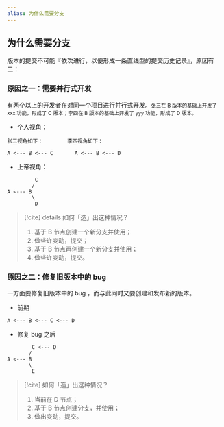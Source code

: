 ```yaml
---
alias: 为什么需要分支
---
```


## 为什么需要分支

版本的提交不可能『依次进行，以便形成一条直线型的提交历史记录』，原因有二：

### 原因之一：需要并行式开发

有两个以上的开发者在对同一个项目进行并行式开发。<small>张三在 B 版本的基础上开发了 xxx 功能，形成了 C 版本；李四在 B 版本的基础上开发了 yyy 功能，形成了 D 版本。</small>

- 个人视角：

```
张三视角如下：        李四视角如下：

A <--- B <--- C       A <--- B <--- D
```

- 上帝视角：

```
         C
        /
A <--- B
        \
         D
```

> [!cite] details 如何「造」出这种情况？
> 
> 1. 基于 B 节点创建一个新分支并使用；
> 2. 做些许变动，提交；
> 3. 基于 B 节点再创建一个新分支并使用；
> 4. 做些许变动，提交。


### 原因之二：修复旧版本中的 bug

一方面要修复旧版本中的 bug ，而与此同时又要创建和发布新的版本。

- 前期

```
A <--- B <--- C <--- D
```

- 修复 bug 之后

```
        C <--- D
       /
A <--- B  
       \
        E
```

> [!cite] 如何「造」出这种情况？
> 
> 1. 当前在 D 节点；
> 2. 基于 B 节点创建分支，并使用；
> 3. 做出变动，提交。


